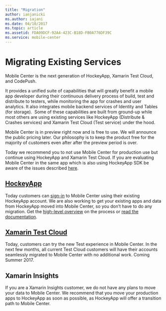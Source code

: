 ```yaml
---
title: "Migration"
author: ianjanicki
ms.author: iajani
ms.date: 04/10/2017
ms.topic: article
ms.assetid: FDA09DCF-92A4-423C-B18D-FB0A776DF39C
ms.service: mobile-center
---
```


# Migrating Existing Services

Mobile Center is the next generation of HockeyApp, Xamarin Test Cloud, and CodePush.

It provides a unified suite of capabilities that will greatly benefit a mobile app developer during their continuous delivery process of build, test and distribute to testers, while monitoring the app for crashes and user analytics. It also integrates mobile backend services of Identity and Tables (for storage).  Some of these capabilities are built from ground-up while most others are using existing services like HockeyApp (Distribute & Crashes services) and Xamarin Test Cloud (Test service) under the hood.

Mobile Center is in preview right now and is free to use. We will announce the public pricing later. Our philosophy is to keep the product free for the majority of customers even after after the preview period is over.

Today we recommend you to not use Mobile Center for production use but continue using HockeyApp and Xamarin Test Cloud. If you are evaluating Mobile Center in the same app which is also using HockeyApp SDK be aware of the issues described [here](https://docs.microsoft.com/en-us/mobile-center/sdk/limitations).

## [HockeyApp](~/migration/hockeyapp/index.md)

Today customers can [sign-in](https://mobile.azure.com/login?utm_medium=referral_link&utm_source=Hockey%20App) to Mobile Center using their existing HockeyApp account. We are also working to get your existing apps and data from HockeyApp moved into Mobile Center, so you don’t have to do any migration. Get the [high-level overview](https://www.hockeyapp.net/mobile-center/about/) on the process or [read the documentation](~/migration/hockeyapp/index.md).

## [Xamarin Test Cloud](~/migration/test-cloud/index.md)

Today, customers can try the new Test experience in Mobile Center. In the next few months, all current Test Cloud customers will have their accounts seamlessly migrated to Mobile Center with no additional work. Coming Summer 2017.

<!-- ## [Microsoft CodePush](~/migration/codepush/index.md)

Ian Geoghegan placeholder -->

## Xamarin Insights

If you are a Xamarin Insights customer, we do not have any plans to move your data to Mobile Center. We recommend that you move your production apps to HockeyApp as soon as possible, as HockeyApp will offer a transition path to Mobile Center.
